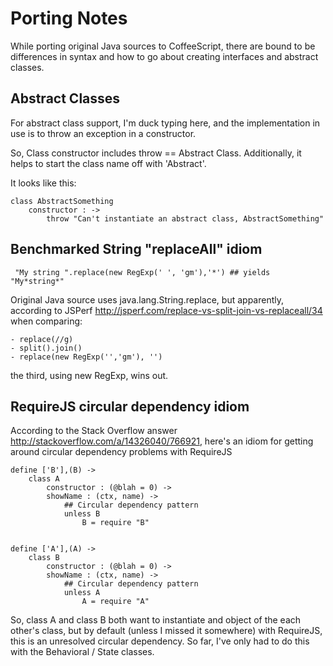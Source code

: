 # Porting Notes

While porting original Java sources to CoffeeScript, there are bound to be differences in syntax and how to go about creating interfaces and abstract classes.

## Abstract Classes

For abstract class support, I'm duck typing here, and the implementation in use is to throw an exception in a constructor.

So, Class constructor includes throw == Abstract Class.  Additionally, it helps to start the class name off with 'Abstract'.

It looks like this:

	class AbstractSomething
		constructor : ->
			throw "Can't instantiate an abstract class, AbstractSomething"


## Benchmarked String "replaceAll" idiom

	 "My string ".replace(new RegExp(' ', 'gm'),'*') ## yields "My*string*"

Original Java source uses java.lang.String.replace, but apparently, according to JSPerf http://jsperf.com/replace-vs-split-join-vs-replaceall/34 when comparing:

	- replace(//g) 
	- split().join() 
	- replace(new RegExp('','gm'), '')

the third, using new RegExp, wins out.


## RequireJS circular dependency idiom

According to the Stack Overflow answer http://stackoverflow.com/a/14326040/766921, here's an idiom for getting around circular dependency problems with RequireJS

	
	define ['B'],(B) ->
		class A
			constructor : (@blah = 0) ->
			showName : (ctx, name) ->
				## Circular dependency pattern
				unless B
					B = require "B"


	define ['A'],(A) ->
		class B
			constructor : (@blah = 0) ->
			showName : (ctx, name) ->
				## Circular dependency pattern
				unless A
					A = require "A"


So, class A and class B both want to instantiate and object of the each other's class, but by default (unless I missed it somewhere) with RequireJS, this is an unresolved circular dependency.  So far, I've only had to do this with the Behavioral / State classes.
